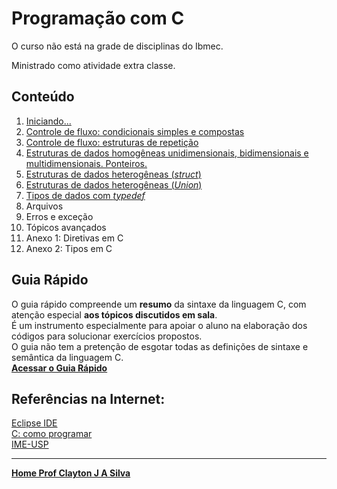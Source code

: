 # Programação com C

O curso não está na grade de disciplinas do Ibmec.

Ministrado como atividade extra classe.

## Conteúdo  

1. [Iniciando...](progC_aulas/progC_cap1.md)  
2. [Controle de fluxo: condicionais simples e compostas](progC_aulas/progC_cap2.md)
3. [Controle de fluxo: estruturas de repetição](progC_aulas/progC_cap3.md)
4. [Estruturas de dados homogêneas unidimensionais, bidimensionais e multidimensionais. Ponteiros.](progC_aulas/progC_cap4.md)
5. [Estruturas de dados heterogêneas (*struct*)](progC_aulas/progC_cap5.md)
6. [Estruturas de dados heterogêneas (*Union*)](progC_aulas/progC_cap6.md)
7. [Tipos de dados com *typedef*](progC_aulas/progC_cap7.md)
8. Arquivos
9. Erros e exceção
10. Tópicos avançados
11. Anexo 1: Diretivas em C
12. Anexo 2: Tipos em C

## Guia Rápido

O guia rápido compreende um **resumo** da sintaxe da linguagem C, com atenção especial **aos tópicos discutidos em sala**.  
É um instrumento especialmente para apoiar o aluno na elaboração dos códigos para solucionar exercícios propostos.  
O guia não tem a pretenção de esgotar todas as definições de sintaxe e semântica da linguagem C.  
[**Acessar o Guia Rápido**](progC_aulas/guiaC_rapido.md)

## Referências na Internet:  

[Eclipse IDE](https://www.eclipse.org/downloads/)  
[C: como programar](https://plataforma.bvirtual.com.br/Leitor/Publicacao/2660/pdf/0)  
[IME-USP](https://www.ime.usp.br/~pf/algoritmos/index.html)  


___
**[Home Prof Clayton J A Silva](index.md)**
